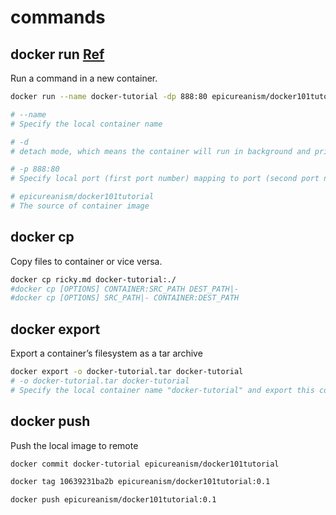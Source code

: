 # commands
## docker run [Ref](https://docs.docker.com/engine/reference/commandline/run/)
Run a command in a new container. 
```sh
docker run --name docker-tutorial -dp 888:80 epicureanism/docker101tutorial

# --name
# Specify the local container name

# -d
# detach mode, which means the container will run in background and print container ID

# -p 888:80
# Specify local port (first port number) mapping to port (second port number) in container image.

# epicureanism/docker101tutorial 
# The source of container image 
```

## docker cp
Copy files to container or vice versa.

```sh
docker cp ricky.md docker-tutorial:./
#docker cp [OPTIONS] CONTAINER:SRC_PATH DEST_PATH|-
#docker cp [OPTIONS] SRC_PATH|- CONTAINER:DEST_PATH
```

## docker export
Export a container’s filesystem as a tar archive
```sh
docker export -o docker-tutorial.tar docker-tutorial
# -o docker-tutorial.tar docker-tutorial
# Specify the local container name "docker-tutorial" and export this container as "docker-tutorial.tar" file.
```

## docker push
Push the local image to remote

```sh
docker commit docker-tutorial epicureanism/docker101tutorial

docker tag 10639231ba2b epicureanism/docker101tutorial:0.1

docker push epicureanism/docker101tutorial:0.1
```

